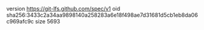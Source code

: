 version https://git-lfs.github.com/spec/v1
oid sha256:3433c2a34aa9898140a258283a6e18f498ae7d31681d5cb1eb8da06c969afc9c
size 5693
